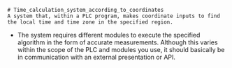     # Time_calculation_system_according_to_coordinates
    A system that, within a PLC program, makes coordinate inputs to find the local time and time zone in the specified region.

* The system requires different modules to execute the specified algorithm in the form of accurate measurements. Although this varies within the scope of the PLC and modules you use, it should basically be in communication with an external presentation or API. 
